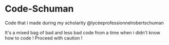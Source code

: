 # Code-Schuman
Code that i made during my scholarity @lycéeprofessionnelrobertschuman

It's a mixed bag of bad and less bad code from a time when i didn't know how to code !
Proceed with caution !
